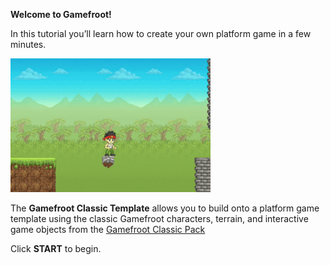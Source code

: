 **Welcome to Gamefroot!**

In this tutorial you’ll learn how to create your own platform game in a few minutes.

![](ezgif.com-gif-maker.gif)

The **Gamefroot Classic Template** allows you to build onto a platform game template using the classic Gamefroot characters, terrain, and interactive game objects from the [Gamefroot Classic Pack](http://gamefroot.com/knowledgebase/using-the-gamefroot-classic-pack-to-make-your-own-platform-games/)

Click **START** to begin.